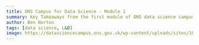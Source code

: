 ```yaml
---
title: ONS Campus for Data Science - Module 1
summary: Key Takeaways from the first module of ONS data science campus
author: Ben Norton
tags: [data science, L&D]
image: https://datasciencecampus.ons.gov.uk/wp-content/uploads/sites/10/2017/03/data-science-icons-630x384-2.jpg
---
```


